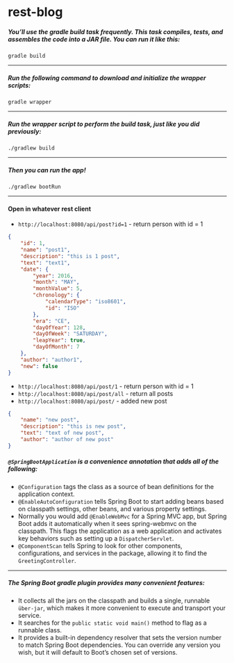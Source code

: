 # rest-blog

##### You’ll use the gradle build task frequently. This task compiles, tests, and assembles the code into a JAR file. You can run it like this:

`gradle build`

___

##### Run the following command to download and initialize the wrapper scripts:

`gradle wrapper`

___

##### Run the wrapper script to perform the build task, just like you did previously:

`./gradlew build`

___

##### Then you can run the app!

`./gradlew bootRun`

___

#### Open in whatever rest client

* `http://localhost:8080/api/post?id=1` - return person with id = 1
```json
{
    "id": 1,
    "name": "post1",
    "description": "this is 1 post",
    "text": "text1",
    "date": {
        "year": 2016,
        "month": "MAY",
        "monthValue": 5,
        "chronology": {
            "calendarType": "iso8601",
            "id": "ISO"
        },
        "era": "CE",
        "dayOfYear": 128,
        "dayOfWeek": "SATURDAY",
        "leapYear": true,
        "dayOfMonth": 7
    },
    "author": "author1",
    "new": false
}
```
* `http://localhost:8080/api/post/1` - return person with id = 1
* `http://localhost:8080/api/post/all` - return all posts
* `http://localhost:8080/api/post/` - added new post
```json
{
    "name": "new post",
    "description": "this is new post",
    "text": "text of new post",
    "author": "author of new post"
}
```

##### `@SpringBootApplication` is a convenience annotation that adds all of the following:
* `@Configuration` tags the class as a source of bean definitions for the application context.
* `@EnableAutoConfiguration` tells Spring Boot to start adding beans based on classpath settings, other beans, and various property settings.
* Normally you would add `@EnableWebMvc` for a Spring MVC app, but Spring Boot adds it automatically when it sees spring-webmvc on the classpath. This flags the application as a web application and activates key behaviors such as setting up a `DispatcherServlet`.
* `@ComponentScan` tells Spring to look for other components, configurations, and services in the package, allowing it to find the `GreetingController`.

___

##### The Spring Boot gradle plugin provides many convenient features:

* It collects all the jars on the classpath and builds a single, runnable `über-jar`, which makes it more convenient to execute and transport your service.
* It searches for the `public static void main()` method to flag as a runnable class.
* It provides a built-in dependency resolver that sets the version number to match Spring Boot dependencies. You can override any version you wish, but it will default to Boot’s chosen set of versions.